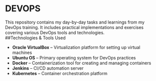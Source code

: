 # DEVOPS
This repository contains my day-by-day tasks and learnings from my DevOps training. It includes practical implementations and exercises covering various DevOps tools and technologies.  <br/>
##Technologies & Tools Used  
- **Oracle VirtualBox** – Virtualization platform for setting up virtual machines
- **Ubuntu OS** – Primary operating system for DevOps practices
- **Docker** – Containerization tool for creating and managing containers
- **Jenkins** – CI/CD automation server
- **Kubernetes** – Container orchestration platform


